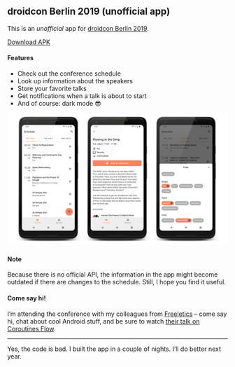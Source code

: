## droidcon Berlin 2019 (unofficial app)

This is an _unofficial_ app for [droidcon Berlin 2019](https://de.droidcon.com).

[Download APK](https://github.com/thellmund/droidcon-Berlin-2019-unofficial/releases/download/0.7/app-release.apk)

#### Features
- Check out the conference schedule
- Look up information about the speakers
- Store your favorite talks
- Get notifications when a talk is about to start
- And of course: dark mode 😎

![](images/header_image.png)

#### Note
Because there is no official API, the information in the app might become outdated if there are changes to the schedule. Still, I hope you find it useful.

#### Come say hi!
I’m attending the conference with my colleagues from [Freeletics](https://freeletics.com) – come say hi, chat about cool Android stuff, and be sure to watch [their talk on Coroutines Flow](https://www.de.droidcon.com/speaker/Hannes-Dorfmann-%26-Gabriel-Ittner).

---

Yes, the code is bad. I built the app in a couple of nights. I’ll do better next year.
